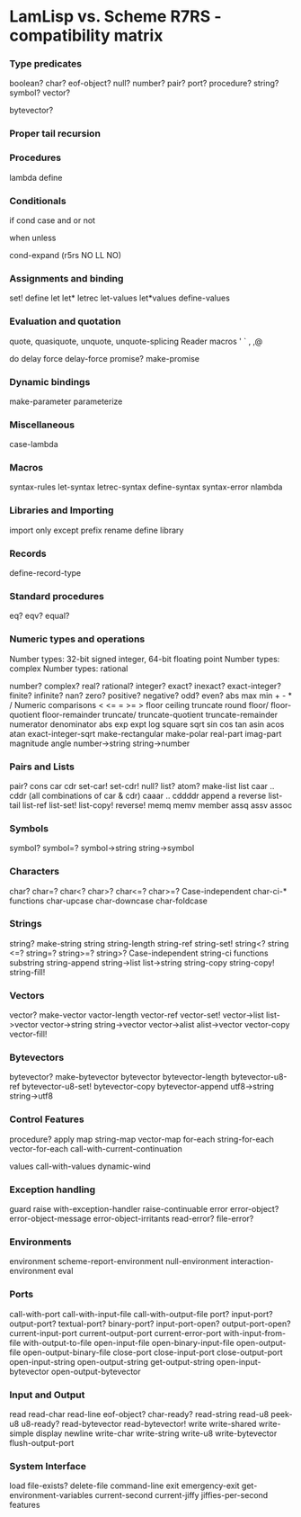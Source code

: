 # LamLisp vs. Scheme R7RS - compatibility matrix

### Type predicates
boolean?
char? eof-object?
null? number?
pair? port?
procedure? string?
symbol? vector?

bytevector?

### Proper tail recursion

### Procedures
lambda define

### Conditionals
if cond case and or not

when unless

cond-expand (r5rs NO LL NO)


### Assignments and binding
set! define let let* letrec
let-values let*values define-values

### Evaluation and quotation
quote, quasiquote, unquote, unquote-splicing
Reader macros ' ` , ,@

do delay force delay-force promise? make-promise

### Dynamic bindings
make-parameter
parameterize

### Miscellaneous
case-lambda

### Macros
syntax-rules
let-syntax letrec-syntax define-syntax syntax-error
nlambda

### Libraries and Importing
import only except prefix rename define library

### Records
define-record-type

### Standard procedures
eq? eqv? equal?

### Numeric types and operations
Number types: 32-bit signed integer, 64-bit floating point
Number types: complex
Number types: rational

number? complex? real? rational? integer? exact? inexact? exact-integer? finite? infinite?
nan? zero? positive? negative? odd? even?
abs max min + - * /
Numeric comparisons < <= = >= >
floor ceiling truncate round floor/ floor-quotient floor-remainder truncate/ truncate-quotient truncate-remainder
numerator denominator
abs exp expt log square sqrt
sin cos tan asin acos atan
exact-integer-sqrt
make-rectangular make-polar real-part imag-part magnitude angle
number->string string->number

### Pairs and Lists
pair? cons car cdr set-car! set-cdr! null? list?
atom?
make-list list 
caar .. cddr (all combinations of car & cdr)
caaar .. cddddr 
append a reverse list-tail list-ref list-set! list-copy!
reverse!
memq memv member assq assv assoc

### Symbols
symbol? symbol=? symbol->string string->symbol

### Characters
char? char=? char<? char>? char<=? char>=?
Case-independent char-ci-* functions
char-upcase char-downcase
char-foldcase

### Strings
string? make-string string string-length string-ref string-set!
string<? string <=? string=? string>=? string>?
Case-independent string-ci functions
substring string-append string->list list->string string-copy string-copy! string-fill!

### Vectors
vector? make-vector vactor-length vector-ref vector-set! vector->list list->vector
vector->string
string->vector
vector->alist alist->vector
vector-copy vector-fill!

### Bytevectors
bytevector? make-bytevector bytevector bytevector-length bytevector-u8-ref bytevector-u8-set! bytevector-copy bytevector-append
utf8->string string->utf8

### Control Features
procedure? apply map string-map vector-map for-each 
string-for-each vector-for-each
call-with-current-continuation

values call-with-values
dynamic-wind

### Exception handling
guard raise
with-exception-handler
raise-continuable
error error-object? error-object-message error-object-irritants
read-error? file-error?

### Environments
environment
scheme-report-environment null-environment interaction-environment eval

### Ports
call-with-port call-with-input-file call-with-output-file
port? input-port? output-port? textual-port? binary-port?
input-port-open? output-port-open?
current-input-port current-output-port current-error-port
with-input-from-file with-output-to-file
open-input-file open-binary-input-file open-output-file open-output-binary-file
close-port close-input-port close-output-port
open-input-string
open-output-string get-output-string
open-input-bytevector
open-output-bytevector

### Input and Output
read read-char read-line eof-object? char-ready? read-string read-u8 peek-u8 u8-ready? read-bytevector read-bytevector!
write
write-shared
write-simple
display newline write-char write-string write-u8 write-bytevector flush-output-port

### System Interface
load
file-exists? delete-file
command-line
exit emergency-exit
get-environment-variables
current-second current-jiffy jiffies-per-second
features

